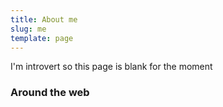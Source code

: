 ```yaml
---
title: About me
slug: me
template: page
---
```


I'm introvert so this page is blank for the moment
### Around the web
